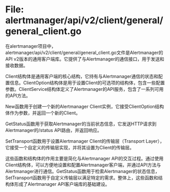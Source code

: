 # File: alertmanager/api/v2/client/general/general_client.go

在alertmanager项目中，alertmanager/api/v2/client/general/general_client.go文件是Alertmanager的API v2版本的通用客户端库。它提供了与Alertmanager的通信接口，用于发送和接收数据。

Client结构体是通用客户端的核心结构，它持有与Alertmanager通信的状态和配置信息。ClientOption结构体是用于设置Client的可选项的结构体，包含一些配置参数。ClientService结构体定义了Alertmanager的API服务，包含了一系列可用的API方法。

New函数用于创建一个新的Alertmanager Client实例，它接受ClientOption结构体作为参数，并返回一个新的Client。

GetStatus函数用于获取Alertmanager的当前状态信息，它发送HTTP请求到Alertmanager的/status API路由，并返回响应。

SetTransport函数用于设置Alertmanager Client的传输层（Transport Layer），它接受一个自定义的传输层实现，并将其设置为Client的传输层。

这些函数和结构体的作用主要是简化与Alertmanager API的交互过程。通过使用Client结构体，可以方便地设置和配置Alertmanager客户端，并通过API方法与Alertmanager进行通信。GetStatus函数用于检索Alertmanager的状态信息，SetTransport函数用于自定义传输层以满足特定的需求。整体上，这些函数和结构体形成了Alertmanager API客户端库的基础建设。

